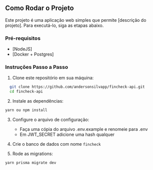 ## Como Rodar o Projeto

Este projeto é uma aplicação web simples que permite [descrição do projeto]. Para executá-lo, siga as etapas abaixo.

### Pré-requisitos

- [NodeJS]
- [Docker + Postgres]

### Instruções Passo a Passo

1. Clone este repositório em sua máquina:

```bash
  git clone https://github.com/andersonsilvapp/fincheck-api.git
  cd fincheck-api
```

2. Instale as dependências:
    

```bash
yarn ou npm install
```

3. Configure o arquivo de configuração:
    - Faça uma cópia do arquivo .env.example e renomeie para .env
    - Em JWT_SECRET adicione uma hash qualquer

4. Crie o banco de dados com nome `fincheck`

5. Rode as migrations:

```bash
yarn prisma migrate dev
```
